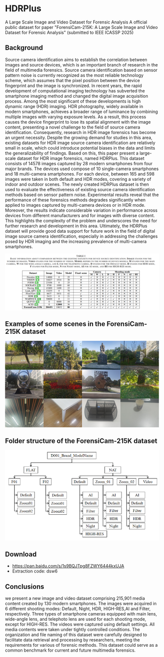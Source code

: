 # HDRPlus
A Large Scale Image and Video Dataset for Forensic Analysis
A official public dataset for paper "ForensiCam-215K: A Large Scale Image and Video Dataset for Forensic Analysis" (submitted to IEEE ICASSP 2025)
## Background
Source camera identification aims to establish the correlation between images and source devices, which is an important branch of research in the field of multimedia forensics. Source camera identification based on sensor pattern noise is currently recognized as the most reliable technology scheme, which assumes that the pixel position between the device fingerprint and the image is synchronized. In recent years, the rapid development of computational imaging technology has subverted the smartphone imaging method and changed the digital image acquisition process. Among the most significant of these developments is high dynamic range (HDR) imaging. HDR photography, widely available in modern smartphones, achieves a broader range of luminance by combining multiple images with varying exposure levels. As a result, this process causes the device fingerprint to lose its spatial alignment with the image content, presenting a novel challenge to the field of source camera identification. Consequently, research in HDR image forensics has become an urgent necessity. Despite the growing demand for studies in this area, existing datasets for HDR image source camera identification are relatively small in scale, which could introduce potential biases in the data and limits the generalizability of findings. Based on this, this paper present a large-scale dataset for HDR image forensics, named HDRPlus. This dataset consists of 14578 images captured by 28 modern smartphones from four major brands. The devices used compose of 10 single-camera smartphones and 18 multi-camera smartphones. For each device, between 165 and 598 images were taken in both default and HDR modes, covering a variety of indoor and outdoor scenes. The newly created HDRPlus dataset is then used to evaluate the effectiveness of existing source camera identification methods based on sensor pattern noise. Experimental results reveal that the performance of these forensics methods degrades significantly when applied to images captured by multi-camera devices or in HDR mode. Moreover, the results indicate considerable variation in performance across devices from different manufacturers and for images with diverse content. This highlights the complexity of the problem and underscores the need for further research and development in this area. Ultimately, the HDRPlus dataset will provide good data support for future work in the field of digital image source camera identification, especially in addressing the challenges posed by HDR imaging and the increasing prevalence of multi-camera smartphones. 
<p align='center'>  
  <img src='https://github.com/dswdsw21072/ForensiCam-215K/blob/main/dataset.png' width='870'/>
</p>
<p align='center'> 

## Examples of some scenes in the ForensiCam-215K dataset

<p align='center'>  
  <img src='https://github.com/dswdsw21072/ForensiCam-215K/blob/main/scene.png' width='870'/>
</p>
<p align='center'> 
  
## Folder structure of the ForensiCam-215K dataset

<p align='center'>  
  <img src='https://github.com/dswdsw21072/ForensiCam-215K/blob/main/datastructure.png' width='650'/>
</p>
<p align='center'> 

## Download 
- https://pan.baidu.com/s/1s9BQJTpg8FZWY6444kxUJA
- Extraction code: dsw6
  
## Conclusions

we present a new image and video dataset comprising 215,901 media content created by 130 modern smartphones. The images were acquired in 6 different shooting modes: Default, Night, HDR, HIGH-RES,AI and Filter, respectively. Three types of smartphone cameras equipped with main lens, wide-angle lens, and telephoto lens are used for each shooting mode, except for HIGH-RES. The videos were captured using default settings. All media contents were taken under tightly controlled conditions. The organization and file naming of this dataset were carefully designed to facilitate data retrieval and processing by researchers, meeting the requirements for various of forensic methods. This dataset could serve as a common benchmark for current and future multimedia forensics.
